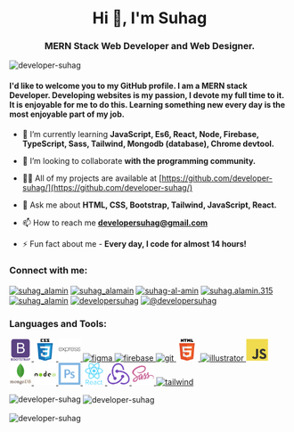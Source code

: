 <h1 align="center">Hi 👋, I'm Suhag</h1>
<h3 align="center">MERN Stack Web Developer and Web Designer.</h3>

<p align="left"> <img src="https://komarev.com/ghpvc/?username=developer-suhag&label=Profile%20views&color=0e75b6&style=flat" alt="developer-suhag" /> </p>

<h4>I'd like to welcome you to my GitHub profile.
  I am a <b>MERN stack Developer</b>. Developing websites is my passion, I devote my full time to it. It is enjoyable for me to do this.  Learning something new every day is the most enjoyable part of my job.</h3>

- 🌱 I’m currently learning **JavaScript, Es6, React, Node, Firebase, TypeScript, Sass, Tailwind, Mongodb (database), Chrome devtool.**

- 👯 I’m looking to collaborate **with the programming community.**

- 👨‍💻 All of my projects are available at [https://github.com/developer-suhag/](https://github.com/developer-suhag/)

- 💬 Ask me about **HTML, CSS, Bootstrap, Tailwind, JavaScript, React.**

- 📫 How to reach me **<a href="mailto:developersuhag@gmail.com">developersuhag@gmail.com</a>**

- ⚡ Fun fact about me - **Every day, I code for almost 14 hours!**

<h3 align="left">Connect with me:</h3>
<p align="left">
<a href="https://codepen.io/suhag_alamin" target="blank"><img align="center" src="https://raw.githubusercontent.com/rahuldkjain/github-profile-readme-generator/master/src/images/icons/Social/codepen.svg" alt="suhag_alamin" height="30" width="40" /></a>
<a href="https://twitter.com/suhag_alamain" target="blank"><img align="center" src="https://raw.githubusercontent.com/rahuldkjain/github-profile-readme-generator/master/src/images/icons/Social/twitter.svg" alt="suhag_alamain" height="30" width="40" /></a>
<a href="https://linkedin.com/in/suhag-al-amin" target="blank"><img align="center" src="https://raw.githubusercontent.com/rahuldkjain/github-profile-readme-generator/master/src/images/icons/Social/linked-in-alt.svg" alt="suhag-al-amin" height="30" width="40" /></a>
<a href="https://fb.com/suhag.alamin.315" target="blank"><img align="center" src="https://raw.githubusercontent.com/rahuldkjain/github-profile-readme-generator/master/src/images/icons/Social/facebook.svg" alt="suhag.alamin.315" height="30" width="40" /></a>
<a href="https://instagram.com/suhag_alamin" target="blank"><img align="center" src="https://raw.githubusercontent.com/rahuldkjain/github-profile-readme-generator/master/src/images/icons/Social/instagram.svg" alt="suhag_alamin" height="30" width="40" /></a>
<a href="https://www.hackerrank.com/developersuhag" target="blank"><img align="center" src="https://raw.githubusercontent.com/rahuldkjain/github-profile-readme-generator/master/src/images/icons/Social/hackerrank.svg" alt="developersuhag" height="30" width="40" /></a>
<a href="https://www.hackerearth.com/@developersuhag" target="blank"><img align="center" src="https://raw.githubusercontent.com/rahuldkjain/github-profile-readme-generator/master/src/images/icons/Social/hackerearth.svg" alt="@developersuhag" height="30" width="40" /></a>
</p>

<h3 align="left">Languages and Tools:</h3>
<p align="left"> <a href="https://getbootstrap.com" target="_blank"> <img src="https://raw.githubusercontent.com/devicons/devicon/master/icons/bootstrap/bootstrap-plain-wordmark.svg" alt="bootstrap" width="40" height="40"/> </a> <a href="https://www.w3schools.com/css/" target="_blank"> <img src="https://raw.githubusercontent.com/devicons/devicon/master/icons/css3/css3-original-wordmark.svg" alt="css3" width="40" height="40"/> </a> <a href="https://expressjs.com" target="_blank"> <img src="https://raw.githubusercontent.com/devicons/devicon/master/icons/express/express-original-wordmark.svg" alt="express" width="40" height="40"/> </a> <a href="https://www.figma.com/" target="_blank"> <img src="https://www.vectorlogo.zone/logos/figma/figma-icon.svg" alt="figma" width="40" height="40"/> </a> <a href="https://firebase.google.com/" target="_blank"> <img src="https://www.vectorlogo.zone/logos/firebase/firebase-icon.svg" alt="firebase" width="40" height="40"/> </a> <a href="https://git-scm.com/" target="_blank"> <img src="https://www.vectorlogo.zone/logos/git-scm/git-scm-icon.svg" alt="git" width="40" height="40"/> </a> <a href="https://www.w3.org/html/" target="_blank"> <img src="https://raw.githubusercontent.com/devicons/devicon/master/icons/html5/html5-original-wordmark.svg" alt="html5" width="40" height="40"/> </a> <a href="https://www.adobe.com/in/products/illustrator.html" target="_blank"> <img src="https://www.vectorlogo.zone/logos/adobe_illustrator/adobe_illustrator-icon.svg" alt="illustrator" width="40" height="40"/> </a> <a href="https://developer.mozilla.org/en-US/docs/Web/JavaScript" target="_blank"> <img src="https://raw.githubusercontent.com/devicons/devicon/master/icons/javascript/javascript-original.svg" alt="javascript" width="40" height="40"/> </a> <a href="https://www.mongodb.com/" target="_blank"> <img src="https://raw.githubusercontent.com/devicons/devicon/master/icons/mongodb/mongodb-original-wordmark.svg" alt="mongodb" width="40" height="40"/> </a> <a href="https://nodejs.org" target="_blank"> <img src="https://raw.githubusercontent.com/devicons/devicon/master/icons/nodejs/nodejs-original-wordmark.svg" alt="nodejs" width="40" height="40"/> </a> <a href="https://www.photoshop.com/en" target="_blank"> <img src="https://raw.githubusercontent.com/devicons/devicon/master/icons/photoshop/photoshop-line.svg" alt="photoshop" width="40" height="40"/> </a> <a href="https://reactjs.org/" target="_blank"> <img src="https://raw.githubusercontent.com/devicons/devicon/master/icons/react/react-original-wordmark.svg" alt="react" width="40" height="40"/> </a> <a href="https://redux.js.org" target="_blank"> <img src="https://raw.githubusercontent.com/devicons/devicon/master/icons/redux/redux-original.svg" alt="redux" width="40" height="40"/> </a> <a href="https://sass-lang.com" target="_blank"> <img src="https://raw.githubusercontent.com/devicons/devicon/master/icons/sass/sass-original.svg" alt="sass" width="40" height="40"/> </a> <a href="https://tailwindcss.com/" target="_blank"> <img src="https://www.vectorlogo.zone/logos/tailwindcss/tailwindcss-icon.svg" alt="tailwind" width="40" height="40"/> </a> </p>

<p><img align="left" src="https://github-readme-stats.vercel.app/api/top-langs?username=developer-suhag&show_icons=true&locale=en&layout=compact" alt="developer-suhag" /></p>

<p>&nbsp;<img align="center" src="https://github-readme-stats.vercel.app/api?username=developer-suhag&show_icons=true&locale=en" alt="developer-suhag" /></p>

<p><img align="center" src="https://github-readme-streak-stats.herokuapp.com/?user=developer-suhag&" alt="developer-suhag" /></p>
